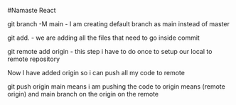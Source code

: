 #Namaste React 

git branch -M main - I am creating default branch as main instead of master

git add. - we are adding all the files that need to go inside commit


git remote add origin - this step i have to do once to setup our local to remote repository


Now I have added origin so i can push all my code to remote

git push origin main means i am pushing the code to origin means (remote origin) and main branch on the origin on the remote

